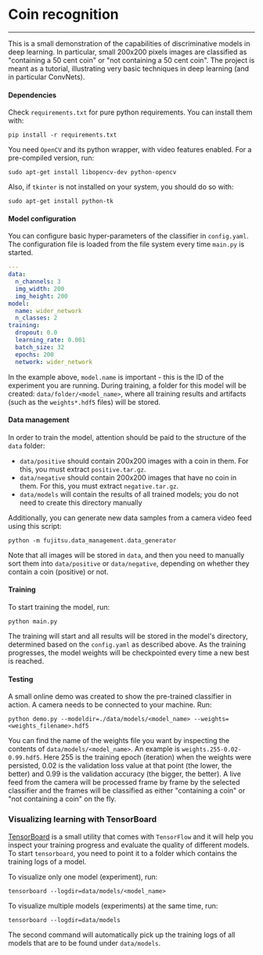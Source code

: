 # Coin recognition
---

This is a small demonstration of the capabilities of discriminative models in deep learning. In particular, small 200x200 pixels images are classified as "containing a 50 cent coin" or "not containing a 50 cent coin". The project is meant as a tutorial, illustrating very basic techniques in deep learning (and in particular ConvNets).

#### Dependencies
Check `requirements.txt` for pure python requirements. You can install them with:

```
pip install -r requirements.txt
```

You need `OpenCV` and its python wrapper, with video features enabled. For a pre-compiled version, run:

```
sudo apt-get install libopencv-dev python-opencv
```

Also, if `tkinter` is not installed on your system, you should do so with:

```
sudo apt-get install python-tk
```


#### Model configuration
You can configure basic hyper-parameters of the classifier in `config.yaml`. The configuration file is loaded from the file system every time `main.py` is started.

```yaml
---
data:
  n_channels: 3
  img_width: 200
  img_height: 200
model:
  name: wider_network
  n_classes: 2
training:
  dropout: 0.0
  learning_rate: 0.001
  batch_size: 32
  epochs: 200
  network: wider_network
```

In the example above, `model.name` is important - this is the ID of the experiment you are running. During training, a folder for this model will be created: `data/folder/<model_name>`, where all training results and artifacts (such as the `weights*.hdf5` files) will be stored.

#### Data management
In order to train the model, attention should be paid to the structure of the `data` folder:

* `data/positive` should contain 200x200 images with a coin in them. For this, you must extract `positive.tar.gz`.
* `data/negative` should contain 200x200 images that have no coin in them. For this, you must extract `negative.tar.gz`.
* `data/models` will contain the results of all trained models; you do not need to create this directory manually

Additionally, you can generate new data samples from a camera video feed using this script:

```
python -m fujitsu.data_management.data_generator
```

Note that all images will be stored in `data`, and then you need to manually sort them into `data/positive` or `data/negative`, depending on whether they contain a coin (positive) or not.
#### Training
To start training the model, run:

```
python main.py
```

The training will start and all results will be stored in the model's directory, determined based on the `config.yaml` as described above. As the training progresses, the model weights will be checkpointed every time a new best is reached.

#### Testing
A small online demo was created to show the pre-trained classifier in action. A camera needs to be connected to your machine. Run:

```
python demo.py --modeldir=./data/models/<model_name> --weights=<weights_filename>.hdf5
```

You can find the name of the weights file you want by inspecting the contents of `data/models/<model_name>`. An example is `weights.255-0.02-0.99.hdf5`. Here 255 is the training epoch (iteration) when the weights were persisted, 0.02 is the validation loss value at that point (the lower, the better) and 0.99 is the validation accuracy (the bigger, the better).
A live feed from the camera will be processed frame by frame by the selected classifier and the frames will be classified as either "containing a coin" or "not containing a coin" on the fly.


### Visualizing learning with TensorBoard
[TensorBoard](https://www.tensorflow.org/get_started/summaries_and_tensorboard) is a small utility that comes with `TensorFlow` and it will help you inspect your training progress and evaluate the quality of different models. 
To start `tensorboard`, you need to point it to a folder which contains the training logs of a model.

To visualize only one model (experiment), run:

```
tensorboard --logdir=data/models/<model_name>
```

To visualize multiple models (experiments) at the same time, run:

```
tensorboard --logdir=data/models
```

The second command will automatically pick up the training logs of all models that are to be found under `data/models`.
